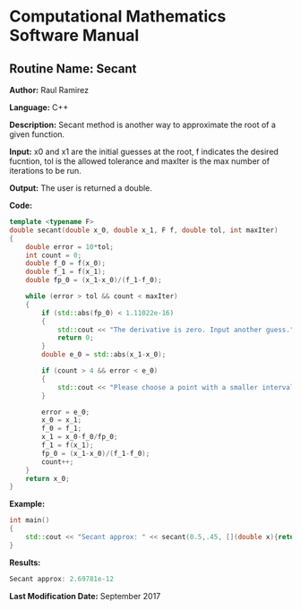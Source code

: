 # Computational Mathematics Software Manual

## **Routine Name:** Secant

**Author:** Raul Ramirez

**Language:** C++

**Description:** Secant method is another way to approximate the root of a given function.

**Input:** x0 and x1 are the initial guesses at the root, f indicates the desired fucntion, tol is the allowed tolerance and maxIter is the max number of iterations to be run. 

**Output:** The user is returned a double.  

**Code:**
```C++
template <typename F>
double secant(double x_0, double x_1, F f, double tol, int maxIter)
{
	double error = 10*tol;
	int count = 0;
	double f_0 = f(x_0);
	double f_1 = f(x_1);
	double fp_0 = (x_1-x_0)/(f_1-f_0);

	while (error > tol && count < maxIter)
	{
		if (std::abs(fp_0) < 1.11022e-16)
		{
			std::cout << "The derivative is zero. Input another guess." << std::endl;
			return 0;
		}
		double e_0 = std::abs(x_1-x_0);

		if (count > 4 && error < e_0)
		{
			std::cout << "Please choose a point with a smaller interval for convergence." << std::endl;
		}

		error = e_0;
		x_0 = x_1;
		f_0 = f_1;
		x_1 = x_0-f_0/fp_0;
		f_1 = f(x_1);
		fp_0 = (x_1-x_0)/(f_1-f_0);	
		count++;
	}
	return x_0;
}
```

**Example:**
```C++
int main()
{
	std::cout << "Secant approx: " << secant(0.5,.45, [](double x){return x*std::exp(-x);},.0001,10) << std::endl;	
}
```

**Results:**  
```C++
Secant approx: 2.69781e-12
```

**Last Modification Date:** September 2017

